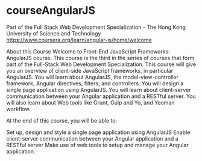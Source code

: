 # courseAngularJS
Part of the Full Stack Web Development Specialization - The Hong Kong University of Science and Technology
https://www.coursera.org/learn/angular-js/home/welcome

About this Course
Welcome to Front-End JavaScript Frameworks: AngularJS course. 
This course is the third in the series of courses that form part of the Full-Stack Web Development Specialization. 
This course will give you an overview of client-side JavaScript frameworks, in particular AngularJS.
You will learn about AngularJS, the model-view-controller framework, Angular directives, filters, and controllers. 
You will design a single page application using AngularJS. 
You will learn about client-server communication between your Angular application and a RESTful server. 
You will also learn about Web tools like Grunt, Gulp and Yo, and Yeoman workflow.

At the end of this course, you will be able to:

Set up, design and style a single page application using AngularJS
Enable client-server communication between your Angular application and a RESTful server
Make use of web tools to setup and manage your Angular application.

